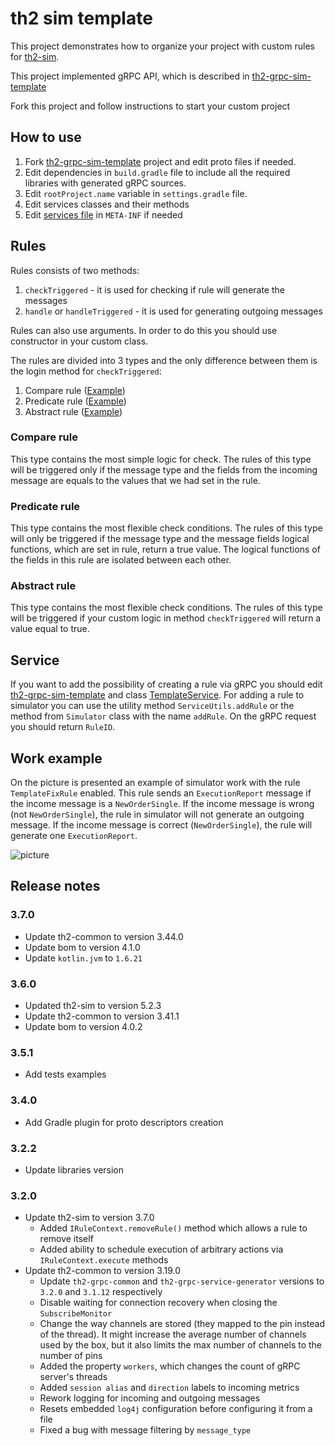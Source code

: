 # th2 sim template

This project demonstrates how to organize your project with custom rules for [th2-sim](https://github.com/th2-net/th2-sim).

This project implemented gRPC API, which is described in [th2-grpc-sim-template](https://github.com/th2-net/th2-grpc-sim-template/blob/master/src/main/proto/th2_grpc_sim_template/sim_template.proto "sim_template.proto")

Fork this project and follow instructions to start your custom project
## How to use
1. Fork [th2-grpc-sim-template](https://github.com/th2-net/th2-grpc-sim-template) project and edit proto files if needed.
1. Edit dependencies in ``build.gradle`` file to include all the required libraries with generated gRPC sources. 
1. Edit ``rootProject.name`` variable in ``settings.gradle`` file.
1. Edit services classes and their methods
1. Edit [services file](https://github.com/th2-net/th2-sim-template/blob/master/src/main/resources/META-INF/services/com.exactpro.th2.sim.ISimulatorPart "com.exactpro.th2.sim.ISimulatorPart") in ``META-INF`` if needed 
## Rules

Rules consists of two methods:
1. ``checkTriggered`` - it is used for checking if rule will generate the messages
1. ``handle`` or ``handleTriggered`` - it is used for generating outgoing messages

Rules can also use arguments. In order to do this you should use constructor in your custom class.

The rules are divided into 3 types and the only difference between them is the login method for ``checkTriggered``:
1. Compare rule ([Example](https://github.com/th2-net/th2-sim-template/blob/master/src/main/kotlin/com/exactpro/th2/sim/template/rule/TemplateAbstractRule.kt "TemplateAbstractRule.kt"))
1. Predicate rule ([Example](https://github.com/th2-net/th2-sim-template/blob/master/src/main/kotlin/com/exactpro/th2/sim/template/rule/TemplatePredicateRule.kt "TemplatePredicateRule.kt"))
1. Abstract rule ([Example](https://github.com/th2-net/th2-sim-template/blob/master/src/main/kotlin/com/exactpro/th2/sim/template/rule/TemplateFixRule.kt "TemplateFixRule.kt"))

### Compare rule
This type contains the most simple logic for check. 
The rules of this type will be triggered only if the message type and the fields from the incoming message are equals to the values that we had set in the rule.

### Predicate rule
This type contains the most flexible check conditions. 
The rules of this type will only be triggered if the message type and the message fields logical functions, which are set in rule, return a true value. 
The logical functions of the fields in this rule are isolated between each other.

### Abstract rule
This type contains the most flexible check conditions. The rules of this type will be triggered if your custom logic in method ``checkTriggered`` will return a value equal to true.

## Service
If you want to add the possibility of creating a rule via gRPC you should edit [th2-grpc-sim-template](https://github.com/th2-net/th2-grpc-sim-template/blob/master/src/main/proto/th2_grpc_sim_template/sim_template.proto "sim_template.proto") and class [TemplateService](https://github.com/th2-net/th2-sim-template/blob/master/src/main/kotlin/com/exactpro/th2/sim/template/service/TemplateService.kt "TemplateService.kt").
For adding a rule to simulator you can use the utility method ``ServiceUtils.addRule`` or the method from ``Simulator`` class with the name ``addRule``. On the gRPC request you should return ``RuleID``.

## Work example

On the picture is presented an example of simulator work with the rule ``TemplateFixRule`` enabled. This rule sends an ``ExecutionReport`` message if the income message is a ``NewOrderSingle``.
If the income message is wrong (not ``NewOrderSingle``), the rule in simulator will not generate an outgoing message. 
If the income message is correct (``NewOrderSingle``), the rule will generate one ``ExecutionReport``.

![picture](scheme.png)

## Release notes

### 3.7.0
+ Update th2-common to version 3.44.0
+ Update bom to version 4.1.0
+ Update `kotlin.jvm` to `1.6.21`

### 3.6.0
+ Updated th2-sim to version 5.2.3
+ Update th2-common to version 3.41.1
+ Update bom to version 4.0.2

### 3.5.1 
+ Add tests examples

### 3.4.0
+ Add Gradle plugin for proto descriptors creation

### 3.2.2
+ Update libraries version

### 3.2.0

+ Update th2-sim to version 3.7.0
  + Added `IRuleContext.removeRule()` method which allows a rule to remove itself
  + Added ability to schedule execution of arbitrary actions via `IRuleContext.execute` methods
+ Update th2-common to version 3.19.0
    + Update `th2-grpc-common` and `th2-grpc-service-generator` versions to `3.2.0` and `3.1.12` respectively
    + Disable waiting for connection recovery when closing the `SubscribeMonitor`
    + Change the way channels are stored (they mapped to the pin instead of the thread).
  It might increase the average number of channels used by the box, but it also limits the max number of channels to the number of pins
    + Added the property `workers`, which changes the count of gRPC server's threads
    + Added `session alias` and `direction` labels to incoming metrics
    + Rework logging for incoming and outgoing messages
    + Resets embedded `log4j` configuration before configuring it from a file
    + Fixed a bug with message filtering by `message_type`
